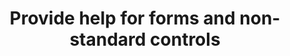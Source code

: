 ---
title: Provide help for forms and non-standard controls
permalink: /coga-draft/guide/helpful/forms-controls
github:
  repository: w3c/wai-coga
layout: guide
feedbackmail: wai@w3.org

---